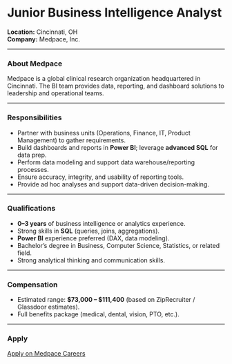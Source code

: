 # Junior Business Intelligence Analyst  
**Location:** Cincinnati, OH  
**Company:** Medpace, Inc.  

---

### About Medpace
Medpace is a global clinical research organization headquartered in Cincinnati. The BI team provides data, reporting, and dashboard solutions to leadership and operational teams.

---

### Responsibilities
- Partner with business units (Operations, Finance, IT, Product Management) to gather requirements.  
- Build dashboards and reports in **Power BI**; leverage **advanced SQL** for data prep.  
- Perform data modeling and support data warehouse/reporting processes.  
- Ensure accuracy, integrity, and usability of reporting tools.  
- Provide ad hoc analyses and support data-driven decision-making.  

---

### Qualifications
- **0–3 years** of business intelligence or analytics experience.  
- Strong skills in **SQL** (queries, joins, aggregations).  
- **Power BI** experience preferred (DAX, data modeling).  
- Bachelor’s degree in Business, Computer Science, Statistics, or related field.  
- Strong analytical thinking and communication skills.  

---

### Compensation
- Estimated range: **$73,000 – $111,400** (based on ZipRecruiter / Glassdoor estimates).  
- Full benefits package (medical, dental, vision, PTO, etc.).  

---

### Apply
[Apply on Medpace Careers](https://careers.medpace.com/jobs/11460?lang=en-us)  

